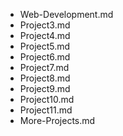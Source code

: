 - Web-Development.md
- Project3.md
- Project4.md
- Project5.md
- Project6.md
- Project7.md
- Project8.md
- Project9.md
- Project10.md
- Project11.md
- More-Projects.md
